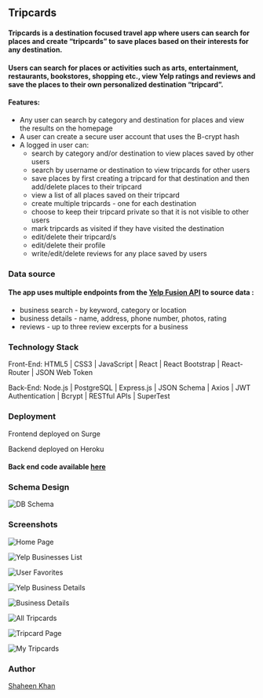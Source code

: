 ## **Tripcards** 

#### Tripcards is a destination focused travel app where users can search for places and create “tripcards” to save places based on their interests for any destination.


#### Users can search for places or activities such as arts, entertainment, restaurants, bookstores, shopping etc., view Yelp ratings and reviews and save the places to their own personalized destination “tripcard”.

#### **Features:**
- Any user can search by category and destination for places and view the results on the homepage
- A user can create a secure user account that uses the B-crypt hash
- A logged in user can:
  - search by category and/or destination to view places saved by other users 
  - search by username or destination to view tripcards for other users  
  - save places by first creating a tripcard for that destination and then add/delete places to their tripcard
  - view a list of all places saved on their tripcard
  - create multiple tripcards - one for each destination
  - choose to keep their tripcard private so that it is not visible to other users
  - mark tripcards as visited if they have visited the destination 
  - edit/delete their tripcard/s
  - edit/delete their profile
  - write/edit/delete reviews for any place saved by users


### **Data source**
#### The app uses multiple endpoints from the [Yelp Fusion API](https://fusion.yelp.com/) to source data :
 - business search - by keyword, category or location
 - business details - name, address, phone number, photos, rating
 - reviews - up to three review excerpts for a business


### **Technology Stack**
Front-End: HTML5 | CSS3 | JavaScript | React | React Bootstrap | React-Router | JSON Web Token

Back-End: Node.js | PostgreSQL | Express.js | JSON Schema | Axios | JWT Authentication | Bcrypt | RESTful APIs | SuperTest

### **Deployment**

Frontend deployed on Surge

Backend deployed on Heroku

#### Back end code available [here](https://github.com/ShaheenKhan99/capstone_2_backend) 
              
   
### Schema Design

![DB Schema](src/DB_Schema_v5.png "DB_Schema diagram")


### Screenshots

![Home Page](src/readme_images/HomePage.png "HomePage")

![Yelp Businesses List](src/readme_images/YelpBusinessesList.png "Businesses List")

![User Favorites](src/readme_images/UserFavorites.png "User Favorites")

![Yelp Business Details](src/readme_images/YelpBusinessPage.png "Yelp Business Details")

![Business Details](src/readme_images/BusinessPage.png "Business Details")

![All Tripcards](src/readme_images/AllTripcards.png "All Tripcards")

![Tripcard Page](src/readme_images/TripcardPage.png "Tripcard Page")

![My Tripcards](src/readme_images/MyTripcards.png "My Tripcards")



### Author

[Shaheen Khan](https://github.com/ShaheenKhan99)



